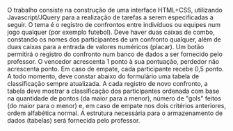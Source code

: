 O trabalho consiste na construção de uma interface HTML+CSS, utilizando Javascript/JQuery para a realização de tarefas a serem especificadas a seguir. 
O tema é o registro de confrontos entre indivíduos ou equipes num jogo qualquer (por exemplo futebol). 
Deve haver duas caixas de combo, constando os nomes dos participantes de um confronto qualquer, além de duas caixas para a entrada de valores numéricos (placar). 
Um botão permitirá o registro do confronto num banco de dados a ser fornecido pelo professor. 
O vencedor acrescenta 1 ponto à sua pontuação, perdedor não acrescenta ponto. 
Em caso de empate, cada participante recebe 0,5 ponto. 
A todo momento, deve constar abaixo do formulário uma tabela de classificação sempre atualizada. 
A cada registro de novo confronto, a tabela deve mostrar a classificação dos participantes ordenada com base na quantidade de pontos (da maior para a menor), número de "gols" feitos (do maior para o menor) e, em caso de empate nos dois critérios anteriores, ordem alfabética normal. A estrutura necessária para o armazenamento de dados (tabelas) será fornecida pelo professor.